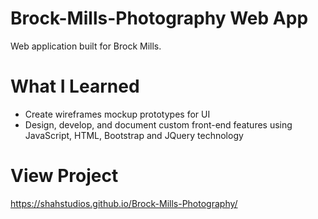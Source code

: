 # Brock-Mills-Photography Web App
Web application built for Brock Mills.

# What I Learned
* Create wireframes mockup prototypes for UI
* Design, develop, and document custom front-end features using JavaScript, HTML, Bootstrap and JQuery technology

# View Project
https://shahstudios.github.io/Brock-Mills-Photography/
